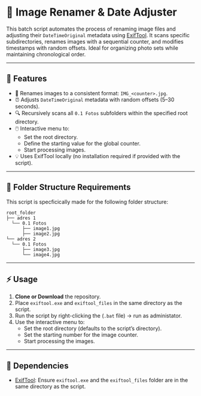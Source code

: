 # 📸 Image Renamer & Date Adjuster

This batch script automates the process of renaming image files and adjusting their `DateTimeOriginal` metadata using [ExifTool](https://exiftool.org/). It scans specific subdirectories, renames images with a sequential counter, and modifies timestamps with random offsets. Ideal for organizing photo sets while maintaining chronological order.

---

## 🚀 Features

- 🔄 Renames images to a consistent format: `IMG_<counter>.jpg`.
- ⏰ Adjusts `DateTimeOriginal` metadata with random offsets (5–30 seconds).
- 🔍 Recursively scans all `0.1 Fotos` subfolders within the specified root directory.
- 🖱️ Interactive menu to:
  - Set the root directory.
  - Define the starting value for the global counter.
  - Start processing images.
- 💡 Uses ExifTool locally (no installation required if provided with the script).

---

## 📂 Folder Structure Requirements

This script is specficically made for the following folder structure:

```
root_folder
├── adres 1
  └── 0.1 Fotos
      ├── image1.jpg
      ├── image2.jpg
└── adres 2
  └── 0.1 Fotos
      ├── image3.jpg
      └── image4.jpg
```

---

## ⚡ Usage

1. **Clone or Download** the repository.
2. Place `exiftool.exe` and `exiftool_files` in the same directory as the script.
3. Run the script by right-clicking the (`.bat` file) -> run as administator.
4. Use the interactive menu to:
   - Set the root directory (defaults to the script’s directory).
   - Set the starting number for the image counter.
   - Start processing the images.

---

## 🔧 Dependencies

- [ExifTool](https://exiftool.org/): Ensure `exiftool.exe` and the `exiftool_files` folder are in the same directory as the script.